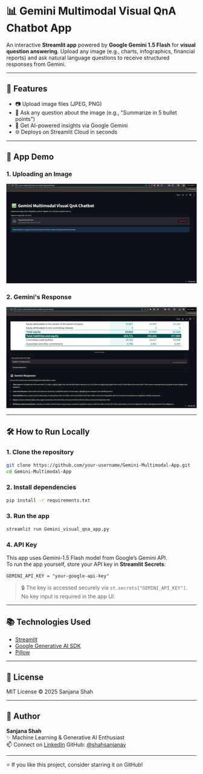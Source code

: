 # 📊 Gemini Multimodal Visual QnA Chatbot App

An interactive **Streamlit app** powered by **Google Gemini 1.5 Flash** for **visual question answering**. Upload any image (e.g., charts, infographics, financial reports) and ask natural language questions to receive structured responses from Gemini.

---

## 🚀 Features
- 📷 Upload image files (JPEG, PNG)
- 💬 Ask any question about the image (e.g., "Summarize in 5 bullet points")
- 🤖 Get AI-powered insights via Google Gemini
- 🌐 Deploys on Streamlit Cloud in seconds

---

## 📸 App Demo

### 1. Uploading an Image
![App UI](screenshots/app_ui.png)

### 2. Gemini's Response
![Response Demo](screenshots/app_ui_gemini_response.png)

---

## 🛠️ How to Run Locally

### 1. Clone the repository
```bash
git clone https://github.com/your-username/Gemini-Multimodal-App.git
cd Gemini-Multimodal-App
```

### 2. Install dependencies
```bash
pip install -r requirements.txt
```

### 3. Run the app
```bash
streamlit run Gemini_visual_qna_app.py
```

### 4. API Key

This app uses Gemini-1.5 Flash model from Google’s Gemini API.  
To run the app yourself, store your API key in **Streamlit Secrets**:

```
GEMINI_API_KEY = "your-google-api-key"
```

> 🔒 The key is accessed securely via `st.secrets["GEMINI_API_KEY"]`.  
> No key input is required in the app UI.

---

## 📚 Technologies Used
- [Streamlit](https://streamlit.io/)
- [Google Generative AI SDK](https://ai.google.dev/gemini-api/docs)
- [Pillow](https://python-pillow.org/)

---

## 📄 License
MIT License © 2025 Sanjana Shah

---

## 👤 Author

**Sanjana Shah**  
✨ Machine Learning & Generative AI Enthusiast  
📫 Connect on [LinkedIn](https://www.linkedin.com/in/sanjanavshah)
GitHub: [@shahsanjanav](https://github.com/shahsanjanav)

---

⭐ If you like this project, consider starring it on GitHub!
